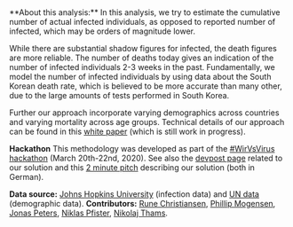 <br>
<br>
**About this analysis:** In this analysis, we try to estimate the cumulative number of actual infected individuals, as opposed to reported number of infected, which may be orders of magnitude lower. 

While there are substantial shadow figures for infected, the death figures are more reliable. The number of deaths today gives an indication of the number of infected individuals 2-3 weeks in the past. Fundamentally, we model the number of infected individuals by using data about the South Korean death rate, which is believed to be more accurate than many other, due to the large amounts of tests performed in South Korea.

Further our approach incorporate varying demographics across countries and varying mortality across age groups. Technical details of our approach can be found in this [white paper](https://github.com/nikolajthams/COVID-19/blob/master/wirvsvirus/draft/concept_online_version.pdf) (which is still work in progress). 

**Hackathon** This methodology was developed as part of the [\#WirVsVirus hackathon](https://wirvsvirushackathon.org) (March 20th-22nd, 2020). See also the [devpost page](https://devpost.com/software/038_daten_infektionszahlenschatzen) related to our solution and this [2 minute pitch](https://www.youtube.com/watch?v=ug6u5wXXD4M&feature=emb_title) describing our solution (both in German).

**Data source:** [Johns Hopkins University](https://gisanddata.maps.arcgis.com/apps/opsdashboard/index.html#/bda7594740fd40299423467b48e9ecf6) (infection data) and [UN data](http://data.un.org/Default.aspx) (demographic data). 
                                                                                                          **Contributors:** [Rune Christiansen](mailto:krunechristiansen@math.ku.dk), [Phillip Mogensen](mailto:pbm@math.ku.dk), [Jonas Peters](mailto:jonas.peters@math.ku.dk), [Niklas Pfister](mailto:np@math.ku.dk), [Nikolaj Thams](mailto:thams@math.ku.dk).